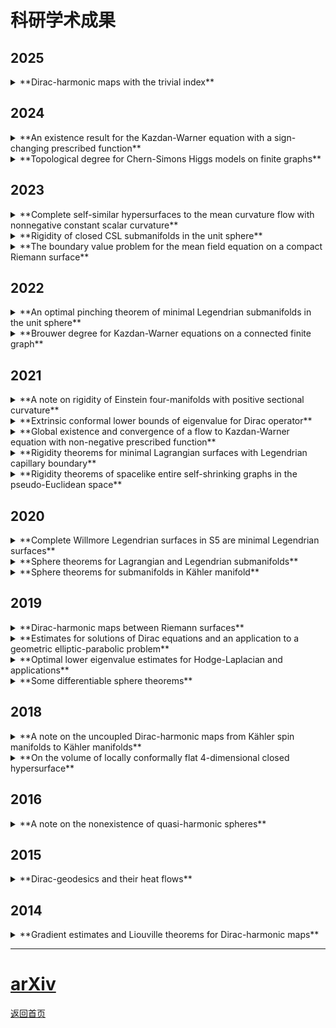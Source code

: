 # 科研学术成果

## 2025
<details>
<summary>**Dirac-harmonic maps with the trivial index**</summary>

- Jost, Jürgen; **Sun, Linlin**; Zhu, Jingyong  
  [Sci. China Math. 68 (2025), no. 4, 917-938.](https://doi.org/10.1007/s11425-023-2283-0)
</details>

## 2024
<details>
<summary>**An existence result for the Kazdan-Warner equation with a sign-changing prescribed function**</summary>

- **Sun, Linlin**; Zhu, Jingyong  
  [Calc. Var. Partial Differential Equations 63 (2024), no. 2, Paper No. 52, 16 pp.](https://doi.org/10.1007/s00526-023-02659-4)
</details>

<details>
<summary>**Topological degree for Chern-Simons Higgs models on finite graphs**</summary>

- Li, Jiayu; **Sun, Linlin**; Yang, Yunyan  
  [Calc. Var. Partial Differential Equations 63 (2024), no. 4, Paper No. 81, 21 pp.](https://doi.org/10.1007/s00526-024-02706-8)  
</details>

## 2023
<details>
<summary>**Complete self-similar hypersurfaces to the mean curvature flow with nonnegative constant scalar curvature**</summary>

- Luo, Yong; **Sun, Linlin**; Yin, Jiabin  
  [Front. Math. 18 (2023), no. 2, 417–430.](https://doi.org/10.1007/s11464-021-0229-x)  
</details>

<details>
<summary>**Rigidity of closed CSL submanifolds in the unit sphere**</summary>

- Luo, Yong; **Sun, Linlin**  
  [Ann. Inst. H. Poincaré C Anal. Non Linéaire 40 (2023), no. 3, 531–555.](https://doi.org/10.4171/aihpc/50)  
</details>

<details>
<summary>**The boundary value problem for the mean field equation on a compact Riemann surface**</summary>

- Li, Jiayu; **Sun, Linlin**; Yang, Yunyan  
  [Sci. China Math. 66 (2023), no. 1, 115–142.](https://doi.org/10.1007/s11425-021-1962-5)  
</details>

## 2022
<details>
<summary>**An optimal pinching theorem of minimal Legendrian submanifolds in the unit sphere**</summary>

- Luo, Yong; **Sun, Linlin**; Yin, Jiabin  
  [Calc. Var. Partial Differential Equations 61 (2022), no. 5, Paper No. 192, 18 pp.](https://doi.org/10.1007/s00526-022-02304-6)  
</details>

<details>
<summary>**Brouwer degree for Kazdan-Warner equations on a connected finite graph**</summary>

- **Sun, Linlin**; Wang, Liuquan  
  [Adv. Math. 404 (2022), part B, Paper No. 108422, 29 pp.](https://doi.org/10.1016/j.aim.2022.108422)  
</details>

## 2021
<details>
<summary>**A note on rigidity of Einstein four-manifolds with positive sectional curvature**</summary>

- Cui, Qing; **Sun, Linlin**  
  [Manuscripta Math. 165 (2021), no. 1-2, 269–282.](https://doi.org/10.1007/s00229-020-01217-y)  
</details>

<details>
<summary>**Extrinsic conformal lower bounds of eigenvalue for Dirac operator**</summary>

- Chen, Qun; **Sun, Linlin**  
  [Math. Z. 297 (2021), no. 3-4, 1659–1671.](https://doi.org/10.1007/s00209-020-02573-x)  
</details>

<details>
<summary>**Global existence and convergence of a flow to Kazdan-Warner equation with non-negative prescribed function**</summary>

- **Sun, Linlin**; Zhu, Jingyong  
  [Calc. Var. Partial Differential Equations 60 (2021), no. 1, Paper No. 42, 26 pp.](https://doi.org/10.1007/s00526-020-01873-8)  
</details>

<details>
<summary>**Rigidity theorems for minimal Lagrangian surfaces with Legendrian capillary boundary**</summary>

- Luo, Yong; **Sun, Linlin**  
  [Adv. Math. 393 (2021), Paper No. 108124, 15 pp.](https://doi.org/10.1016/j.aim.2021.108124)  
</details>

<details>
<summary>**Rigidity theorems of spacelike entire self-shrinking graphs in the pseudo-Euclidean space**</summary>

- Qiu, Hongbing; **Sun, Linlin**  
  [J. Funct. Anal. 281 (2021), no. 9, Paper No. 109189, 24 pp.](https://doi.org/10.1016/j.jfa.2021.109189)  
</details>

## 2020
<details>
<summary>**Complete Willmore Legendrian surfaces in S5 are minimal Legendrian surfaces**</summary>

- Luo, Yong; **Sun, Linlin**  
  [Ann. Global Anal. Geom. 58 (2020), no. 2, 177–189.](https://doi.org/10.1007/s10455-020-09719-4)  
</details>

<details>
<summary>**Sphere theorems for Lagrangian and Legendrian submanifolds**</summary>

- Sun, Jun; **Sun, Linlin**  
  [Calc. Var. Partial Differential Equations 59 (2020), no. 4, Paper No. 125, 29 pp.](https://doi.org/10.1007/s00526-020-01797-3)  
</details>

<details>
<summary>**Sphere theorems for submanifolds in Kähler manifold**</summary>

- Sun, Jun; **Sun, Linlin**  
  [Math. Res. Lett. 27 (2020), no. 4, 1195–1236.](https://dx.doi.org/10.4310/MRL.2020.v27.n4.a10)  
</details>

## 2019
<details>
<summary>**Dirac-harmonic maps between Riemann surfaces**</summary>

- Chen, Qun; Jost, Jürgen; **Sun, Linlin**; Zhu, Miaomiao  
  [Asian J. Math. 23 (2019), no. 1, 107–125.](https://dx.doi.org/10.4310/AJM.2019.v23.n1.a6)  
</details>

<details>
<summary>**Estimates for solutions of Dirac equations and an application to a geometric elliptic-parabolic problem**</summary>

- Chen, Qun; Jost, Jürgen; **Sun, Linlin**; Zhu, Miaomiao  
  [J. Eur. Math. Soc. (JEMS) 21 (2019), no. 3, 665–707.](https://doi.org/10.4171/JEMS/847)  
</details>

<details>
<summary>**Optimal lower eigenvalue estimates for Hodge-Laplacian and applications**</summary>

- Cui, Qing; **Sun, Linlin**  
  [J. Differential Equations 266 (2019), no. 12, 8320–8343.](https://doi.org/10.1016/j.jde.2018.12.032)  
</details>

<details>
<summary>**Some differentiable sphere theorems**</summary>

- Cui, Qing; **Sun, Linlin**  
  [Calc. Var. Partial Differential Equations 58 (2019), no. 2, Paper No. 43, 24 pp.](https://doi.org/10.1007/s00526-019-1487-2)  
</details>

## 2018
<details>
<summary>**A note on the uncoupled Dirac-harmonic maps from Kähler spin manifolds to Kähler manifolds**</summary>

- **Sun, Linlin**  
  [Manuscripta Math. 155 (2018), no. 1-2, 197–208.](https://doi.org/10.1007/s00229-017-0941-8)  
</details>

<details>
<summary>**On the volume of locally conformally flat 4-dimensional closed hypersurface**</summary>

- Cui, Qing; **Sun, Linlin**  
  [Proc. Amer. Math. Soc. 146 (2018), no. 2, 759–771.](https://doi.org/10.1090/proc/13855)  
</details>

## 2016
<details>
<summary>**A note on the nonexistence of quasi-harmonic spheres**</summary>

- Li, Jiayu; **Sun, Linlin**  
  [Calc. Var. Partial Differential Equations 55 (2016), no. 6, Art. 151, 13 pp.](https://doi.org/10.1007/s00526-016-1076-6)  
</details>

## 2015
<details>
<summary>**Dirac-geodesics and their heat flows**</summary>

- Chen, Qun; Jost, Jürgen; **Sun, Linlin**; Zhu, Miaomiao  
  [Calc. Var. Partial Differential Equations 54 (2015), no. 3, 2615–2635.](https://doi.org/10.1007/s00526-015-0877-3)  
</details>

## 2014
<details>
<summary>**Gradient estimates and Liouville theorems for Dirac-harmonic maps**</summary>

- Chen, Qun; Jost, Jürgen; **Sun, Linlin**  
  [J. Geom. Phys. 76 (2014), 66–78.](http://dx.doi.org/10.1016/j.geomphys.2013.10.011)  
</details>

---

# [arXiv](https://arxiv.org/a/sun_l_3.html)

[返回首页](index.md)
